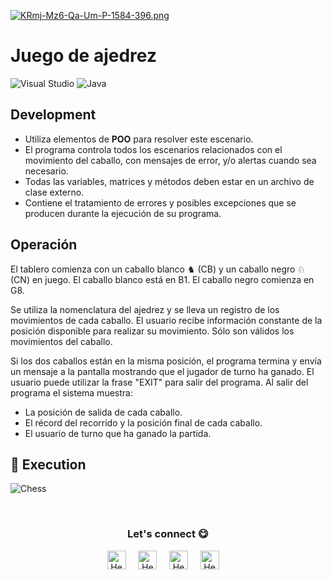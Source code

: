 [![KRmj-Mz6-Qa-Um-P-1584-396.png](https://i.postimg.cc/HkXSSH13/KRmj-Mz6-Qa-Um-P-1584-396.png)](https://postimg.cc/Yv2f959m)

<h1>Juego de ajedrez</h1>

![Visual Studio](https://img.shields.io/badge/Visual%20Studio-5C2D91.svg?style=for-the-badge&logo=visual-studio&logoColor=white)  ![Java](https://img.shields.io/badge/java-%23ED8B00.svg?style=for-the-badge&logo=java&logoColor=white) 

## Development
- Utiliza elementos de **POO** para resolver este escenario.
- El programa controla todos los escenarios relacionados con el movimiento del caballo, con mensajes de error, y/o alertas cuando sea necesario.
- Todas las variables, matrices y métodos deben estar en un archivo de clase externo.
- Contiene el tratamiento de errores y posibles excepciones que se producen durante la ejecución de su programa.

## Operación 
El tablero comienza con un caballo blanco ♞ (CB) y un caballo negro ♘ (CN) en juego. El caballo blanco está en B1. El caballo negro comienza en G8.

Se utiliza la nomenclatura del ajedrez y se lleva un registro de los movimientos de cada caballo.
El usuario recibe información constante de la posición disponible para realizar su movimiento.
Sólo son válidos los movimientos del caballo.

Si los dos caballos están en la misma posición, el programa termina y envía un mensaje a la pantalla mostrando que el jugador de turno ha ganado.
El usuario puede utilizar la frase "EXIT" para salir del programa. 
Al salir del programa el sistema muestra: 
- La posición de salida de cada caballo.
- El récord del recorrido y la posición final de cada caballo.
- El usuario de turno que ha ganado la partida.


## 🔭 Execution 
![Chess](https://user-images.githubusercontent.com/117414953/217691219-84fc37a9-6d5b-41ce-ac6f-c9ef2072f199.jpg)

<br>
<div align="center">
<h3 align="center">Let's connect 😋</h3>
</div>
<p align="center">
<a href="https://www.linkedin.com/in/jjosemoreno24" target="blank">
<img align="center" width="30px" alt="Hector's LinkedIn" src="https://www.vectorlogo.zone/logos/linkedin/linkedin-icon.svg"/></a> &nbsp; &nbsp;
<a href="https://twitter.com" target="blank">
<img align="center" width="30px" alt="Hector's Twitter" src="https://www.vectorlogo.zone/logos/twitter/twitter-official.svg"/></a> &nbsp; &nbsp;
<a href="https://www.twitch.tv" target="blank">
<img align="center" width="30px" alt="Hector's Twitch" src="https://www.vectorlogo.zone/logos/twitch/twitch-icon.svg"/></a> &nbsp; &nbsp;
<a href="https://www.youtube.com" target="blank">
<img align="center" width="30px" alt="Hector's Youtube" src="https://www.vectorlogo.zone/logos/youtube/youtube-icon.svg"/></a> &nbsp; &nbsp;
</p>


